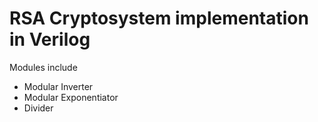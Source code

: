 # RSA Cryptosystem implementation in Verilog

Modules include
- Modular Inverter
- Modular Exponentiator
- Divider
